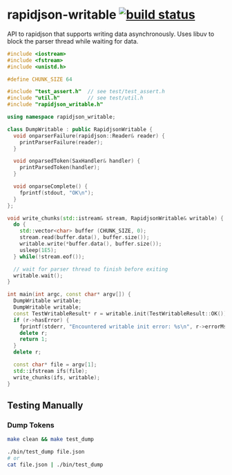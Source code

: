 # rapidjson-writable [![build status](https://secure.travis-ci.org/nodesource/rapidjson-writable.svg?branch=master)](http://travis-ci.org/nodesource/rapidjson-writable)

API to rapidjson that supports writing data asynchronously. Uses libuv to block the parser thread while waiting for data.

```cpp
#include <iostream>
#include <fstream>
#include <unistd.h>

#define CHUNK_SIZE 64

#include "test_assert.h"  // see test/test_assert.h
#include "util.h"         // see test/util.h
#include "rapidjson_writable.h"

using namespace rapidjson_writable;

class DumpWritable : public RapidjsonWritable {
  void onparserFailure(rapidjson::Reader& reader) {
    printParserFailure(reader);
  }

  void onparsedToken(SaxHandler& handler) {
    printParsedToken(handler);
  }

  void onparseComplete() {
    fprintf(stdout, "OK\n");
  }
};

void write_chunks(std::istream& stream, RapidjsonWritable& writable) {
  do {
    std::vector<char> buffer (CHUNK_SIZE, 0);
    stream.read(buffer.data(), buffer.size());
    writable.write(*buffer.data(), buffer.size());
    usleep(1E5);
  } while(!stream.eof());

  // wait for parser thread to finish before exiting
  writable.wait();
}

int main(int argc, const char* argv[]) {
  DumpWritable writable;
  DumpWritable writable;
  const TestWritableResult* r = writable.init(TestWritableResult::OK());
  if (r->hasError) {
    fprintf(stderr, "Encountered writable init error: %s\n", r->errorMsg);
    delete r;
    return 1;
  }
  delete r;

  const char* file = argv[1];
  std::ifstream ifs(file);
  write_chunks(ifs, writable);
}
```

## Testing Manually

### Dump Tokens

```sh
make clean && make test_dump

./bin/test_dump file.json
# or
cat file.json | ./bin/test_dump
```
